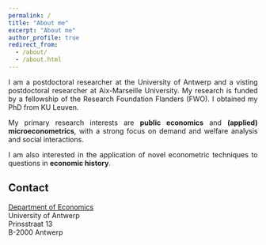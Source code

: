 ```yaml
---
permalink: /
title: "About me"
excerpt: "About me"
author_profile: true
redirect_from: 
  - /about/
  - /about.html
---
```


<p align="justify">I am a postdoctoral researcher at the University of Antwerp and a visting postdoctoral researcher at Aix-Marseille University. My research is funded by a fellowship of the Research Foundation Flanders (FWO). I obtained my PhD from KU Leuven.</p>

<p align="justify">My primary research interests are <b>public economics</b> and <b>(applied) microeconometrics</b>, with a strong focus on demand and welfare analysis and social interactions.</p>

<p align="justify">I am also interested in the application of novel econometric techniques to questions in <b>economic history</b>.</p>

<h2>Contact</h2>
<a href="https://www.uantwerpen.be/en/research-groups/economics/">Department of Economics</a><br>
University of Antwerp<br>
Prinsstraat 13<br>
B-2000 Antwerp
